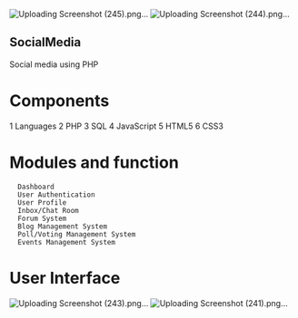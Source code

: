 ![Uploading Screenshot (245).png…]()
![Uploading Screenshot (244).png…]()
## SocialMedia
Social media using PHP 


# Components
1 Languages
2 PHP 
3 SQL 
4 JavaScript 
5 HTML5
6 CSS3

# Modules and function 

      Dashboard
      User Authentication
      User Profile
      Inbox/Chat Room
      Forum System
      Blog Management System
      Poll/Voting Management System
      Events Management System

# User Interface
![Uploading Screenshot (243).png…]()
![Uploading Screenshot (241).png…]()


